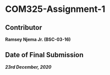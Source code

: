# COM325-Assignment-1

## Contributor 
**Ramsey Njema Jr. (BSC-03-16)**

## Date of Final Submission
***23rd December, 2020***